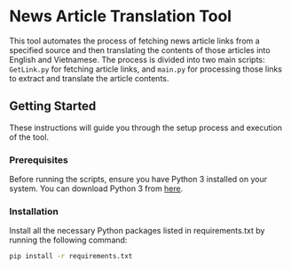# News Article Translation Tool

This tool automates the process of fetching news article links from a specified source and then translating the contents of those articles into English and Vietnamese. The process is divided into two main scripts: `GetLink.py` for fetching article links, and `main.py` for processing those links to extract and translate the article contents.

## Getting Started

These instructions will guide you through the setup process and execution of the tool.

### Prerequisites

Before running the scripts, ensure you have Python 3 installed on your system. You can download Python 3 from [here](https://www.python.org/downloads/).

### Installation

Install all the necessary Python packages listed in requirements.txt by running the following command:

```sh 
pip install -r requirements.txt 
